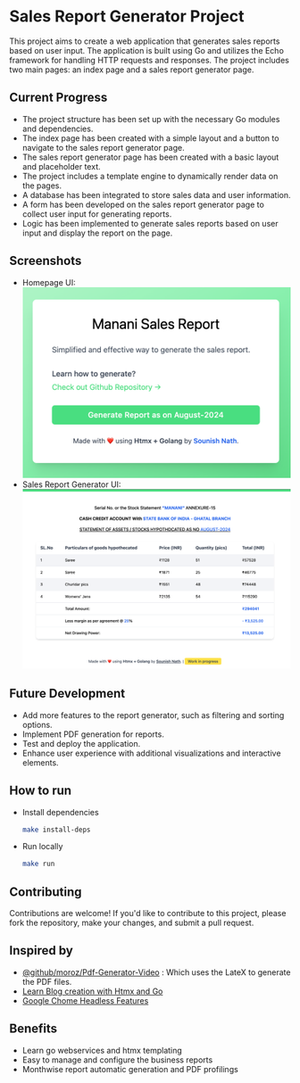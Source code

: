 # Sales Report Generator Project

This project aims to create a web application that generates sales reports based on user input. The application is built using Go and utilizes the Echo framework for handling HTTP requests and responses. The project includes two main pages: an index page and a sales report generator page.

## Current Progress

- The project structure has been set up with the necessary Go modules and dependencies.
- The index page has been created with a simple layout and a button to navigate to the sales report generator page.
- The sales report generator page has been created with a basic layout and placeholder text.
- The project includes a template engine to dynamically render data on the pages.
- A database has been integrated to store sales data and user information.
- A form has been developed on the sales report generator page to collect user input for generating reports.
- Logic has been implemented to generate sales reports based on user input and display the report on the page.

## Screenshots

- Homepage UI:
  ![Homepage UI](assets/homepage.png)
- Sales Report Generator UI:
  ![Sales Report Generator UI](assets/report.png)

## Future Development

- Add more features to the report generator, such as filtering and sorting options.
- Implement PDF generation for reports.
- Test and deploy the application.
- Enhance user experience with additional visualizations and interactive elements.

## How to run

- Install dependencies

  ```bash
  make install-deps
  ```

- Run locally
  ```bash
  make run
  ```

## Contributing

Contributions are welcome! If you'd like to contribute to this project, please fork the repository, make your changes, and submit a pull request.

## Inspired by

- [@github/moroz/Pdf-Generator-Video](https://github.com/moroz/pdf-generation-video/) : Which uses the LateX to generate the PDF files.
- [Learn Blog creation with Htmx and Go](https://medium.com/gravel-engineering/this-blogpost-also-posted-in-my-personal-blog-which-you-can-access-here-dd856c61001)
- [Google Chome Headless Features](https://developer.chrome.com/docs/chromium/new-headless)

## Benefits

- Learn go webservices and htmx templating
- Easy to manage and configure the business reports
- Monthwise report automatic generation and PDF profilings
